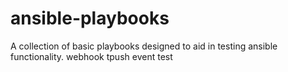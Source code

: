 ansible-playbooks
=================

A collection of basic playbooks designed to aid in testing ansible functionality.
webhook tpush event test
